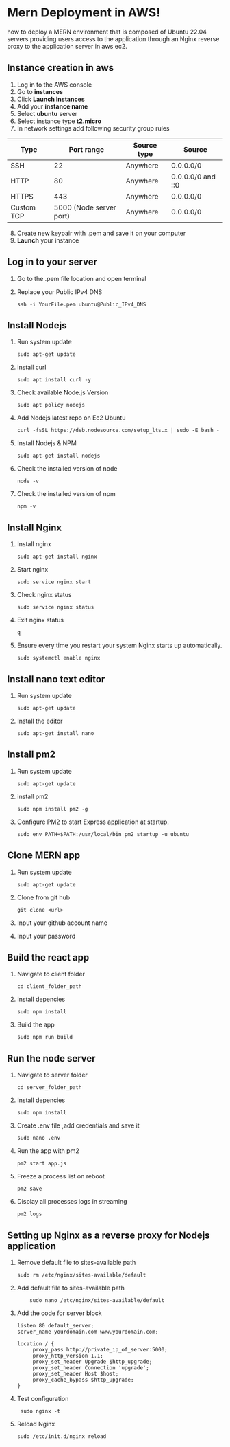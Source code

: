 # Mern Deployment in AWS!
how to deploy a MERN environment that is composed of Ubuntu 22.04 servers providing users access to the application through an Nginx reverse proxy to the application server in aws ec2.

## Instance creation in aws

1. Log in to the AWS console
2. Go to **instances**
3. Click **Launch Instances**
4. Add your **instance name**
5. Select **ubuntu** server
6. Select instance type **t2.micro**
7. In network settings add following security group rules

| Type      |Port range              |Source type|Source            |
| ----------| ---------------------- | --------- |----------------- |
| SSH       | 22                     |Anywhere   |0.0.0.0/0         |
| HTTP      | 80                     |Anywhere   |0.0.0.0/0 and ::0 |
| HTTPS     | 443                    |Anywhere   |0.0.0.0/0         |
| Custom TCP| 5000 (Node server port)|Anywhere   |0.0.0.0/0         |

8. Create new keypair with .pem and save it on your computer
9. **Launch** your instance

## Log in to your server

1. Go to the .pem file location and open terminal
2. Replace your Public IPv4 DNS

    ```
    ssh -i YourFile.pem ubuntu@Public_IPv4_DNS
    ```

## Install Nodejs

1. Run system update

   ```
   sudo apt-get update
   ```

2. install curl

   ```
   sudo apt install curl -y
   ```

3. Check available Node.js Version

   ```
   sudo apt policy nodejs
   ```

4. Add Nodejs latest repo on Ec2 Ubuntu

   ```
   curl -fsSL https://deb.nodesource.com/setup_lts.x | sudo -E bash -
   ```

5. Install Nodejs & NPM

   ```
   sudo apt-get install nodejs
   ```

6. Check the installed version of node

   ```
   node -v
   ```

7. Check the installed version of npm

   ```
   npm -v
   ```

## Install Nginx

1. Install nginx

   ```
   sudo apt-get install nginx
   ```

2. Start nginx

   ```
   sudo service nginx start
   ```

3. Check nginx status

   ```
   sudo service nginx status
   ```

4. Exit nginx status

   ```
   q
   ```

5. Ensure every time you restart your system Nginx starts up automatically.

   ```
   sudo systemctl enable nginx
   ```

## Install nano text editor

1. Run system update

   ```
   sudo apt-get update
   ```

2. Install the editor

   ```
   sudo apt-get install nano
   ```

## Install pm2

1. Run system update

   ```
   sudo apt-get update
   ```

2. install pm2

   ```
   sudo npm install pm2 -g
   ```

3. Configure PM2 to start Express application at startup.

   ```
   sudo env PATH=$PATH:/usr/local/bin pm2 startup -u ubuntu
   ```

## Clone MERN app

1. Run system update

   ```
   sudo apt-get update
   ```

2. Clone from git hub

   ```
   git clone <url>
   ```

3. Input your github account name

4. Input your password

## Build the react app

1. Navigate to client folder

   ```
   cd client_folder_path
   ```
2. Install depencies

   ```
   sudo npm install
   ```

3. Build the app

   ```
   sudo npm run build
   ```

## Run the node server

1. Navigate to server folder

   ```
   cd server_folder_path
   ```

2. Install depencies

   ```
   sudo npm install
   ```
3. Create .env file ,add credentials and save it

   ```
   sudo nano .env
   ```

4. Run the app with pm2

   ```
   pm2 start app.js
   ```

5. Freeze a process list on reboot

   ```
   pm2 save
   ```

6. Display all processes logs in streaming

   ```
   pm2 logs
   ```


## Setting up Nginx as a reverse proxy for Nodejs application

1. Remove default file to sites-available path

   ```
   sudo rm /etc/nginx/sites-available/default
   ```

2. Add default file to sites-available path

    ```
        sudo nano /etc/nginx/sites-available/default
    ```

3. Add the code for server block

   ``` server {
   listen 80 default_server;
   server_name yourdomain.com www.yourdomain.com;

   location / {
        proxy_pass http://private_ip_of_server:5000;
        proxy_http_version 1.1;
        proxy_set_header Upgrade $http_upgrade;
        proxy_set_header Connection 'upgrade';
        proxy_set_header Host $host;
        proxy_cache_bypass $http_upgrade;
   } 
   
   ```

4. Test configuration

   ```
    sudo nginx -t
   ```

5. Reload Nginx

   ```
   sudo /etc/init.d/nginx reload
   ```

